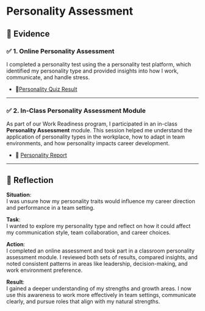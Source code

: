 # Personality Assessment

## 📄 Evidence

### ✅ 1. Online Personality Assessment

I completed a personality test using the a personality test platform, which identified my personality type and provided insights into how I work, communicate, and handle stress.

- 📄[Personality Quiz Result](assets/Screenshot%202025-05-19%20232314.png)

---

### ✅ 2. In-Class Personality Assessment Module

As part of our Work Readiness program, I participated in an in-class **Personality Assessment** module. This session helped me understand the application of personality types in the workplace, how to adapt in team environments, and how personality impacts career development.

 - 📄 [Personality Report](assets/Screenshot%202025-05-19%20232037.png)

---

## 💬 Reflection

**Situation**:  
I was unsure how my personality traits would influence my career direction and performance in a team setting.

**Task**:  
I wanted to explore my personality type and reflect on how it could affect my communication style, team collaboration, and career choices.

**Action**:  
I completed an online assessment and took part in a classroom personality assessment module. I reviewed both sets of results, compared insights, and noted consistent patterns in areas like leadership, decision-making, and work environment preference.

**Result**:  
I gained a deeper understanding of my strengths and growth areas. I now use this awareness to work more effectively in team settings, communicate clearly, and pursue roles that align with my natural strengths.

